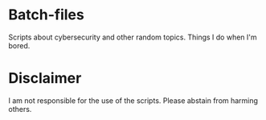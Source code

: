 # Batch-files
Scripts about cybersecurity and other random topics. Things I do when I'm bored.

# Disclaimer
I am not responsible for the use of the scripts. Please abstain from harming others.
